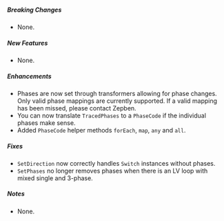 ##### Breaking Changes

* None.

##### New Features

* None.

##### Enhancements

* Phases are now set through transformers allowing for phase changes. Only valid phase mappings are currently supported. If a valid mapping has been missed,
  please contact Zepben.
* You can now translate `TracedPhases` to a `PhaseCode` if the individual phases make sense.
* Added `PhaseCode` helper methods `forEach`, `map`, `any` and `all`.

##### Fixes

* `SetDirection` now correctly handles `Switch` instances without phases.
* `SetPhases` no longer removes phases when there is an LV loop with mixed single and 3-phase.

##### Notes

* None.

